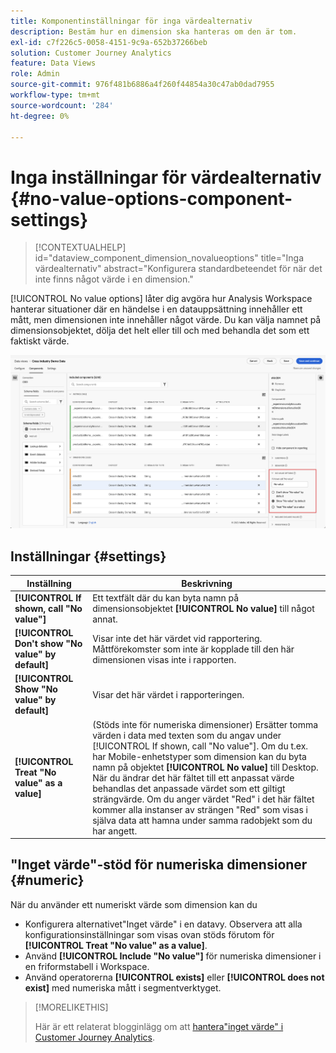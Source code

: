 ```yaml
---
title: Komponentinställningar för inga värdealternativ
description: Bestäm hur en dimension ska hanteras om den är tom.
exl-id: c7f226c5-0058-4151-9c9a-652b37266beb
solution: Customer Journey Analytics
feature: Data Views
role: Admin
source-git-commit: 976f481b6886a4f260f44854a30c47ab0dad7955
workflow-type: tm+mt
source-wordcount: '284'
ht-degree: 0%

---
```


# Inga inställningar för värdealternativ {#no-value-options-component-settings}

<!-- markdownlint-disable MD034 -->

>[!CONTEXTUALHELP]
>id="dataview_component_dimension_novalueoptions"
>title="Inga värdealternativ"
>abstract="Konfigurera standardbeteendet för när det inte finns något värde i en dimension."

<!-- markdownlint-enable MD034 -->


[!UICONTROL No value options] låter dig avgöra hur Analysis Workspace hanterar situationer där en händelse i en datauppsättning innehåller ett mått, men dimensionen inte innehåller något värde. Du kan välja namnet på dimensionsobjektet, dölja det helt eller till och med behandla det som ett faktiskt värde.

![Inga värdealternativ](../assets/no-value-options.png)

## Inställningar {#settings}

| Inställning | Beskrivning |
| --- | --- |
| **[!UICONTROL If shown, call "No value"]** | Ett textfält där du kan byta namn på dimensionsobjektet **[!UICONTROL No value]** till något annat. |
| **[!UICONTROL Don't show "No value" by default]** | Visar inte det här värdet vid rapportering. Måttförekomster som inte är kopplade till den här dimensionen visas inte i rapporten. |
| **[!UICONTROL Show "No value" by default]** | Visar det här värdet i rapporteringen. |
| **[!UICONTROL Treat "No value" as a value]** | (Stöds inte för numeriska dimensioner) Ersätter tomma värden i data med texten som du angav under [!UICONTROL If shown, call "No value"]. Om du t.ex. har Mobile-enhetstyper som dimension kan du byta namn på objektet **[!UICONTROL No value]** till Desktop. När du ändrar det här fältet till ett anpassat värde behandlas det anpassade värdet som ett giltigt strängvärde. Om du anger värdet &quot;Red&quot; i det här fältet kommer alla instanser av strängen &quot;Red&quot; som visas i själva data att hamna under samma radobjekt som du har angett. |

## &quot;Inget värde&quot;-stöd för numeriska dimensioner {#numeric}

När du använder ett numeriskt värde som dimension kan du

* Konfigurera alternativet&quot;Inget värde&quot; i en datavy. Observera att alla konfigurationsinställningar som visas ovan stöds förutom för **[!UICONTROL Treat "No value" as a value]**.
* Använd **[!UICONTROL Include "No value"]** för numeriska dimensioner i en friformstabell i Workspace.
* Använd operatorerna **[!UICONTROL exists]** eller **[!UICONTROL does not exist]** med numeriska mått i segmentverktyget.


>[!MORELIKETHIS]
>
>Här är ett relaterat blogginlägg om att [hantera&quot;inget värde&quot; i Customer Journey Analytics](https://experienceleaguecommunities.adobe.com/t5/adobe-analytics-blogs/handling-quot-no-value-quot-in-customer-journey-analytics/ba-p/597339).

